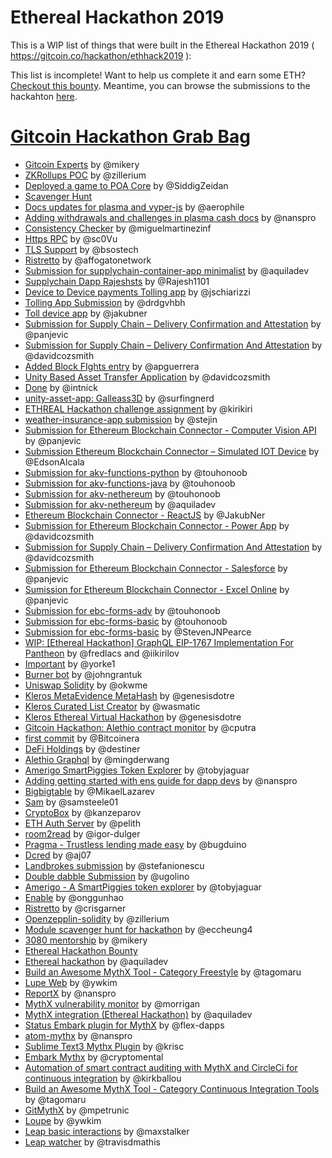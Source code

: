 # Ethereal Hackathon 2019

This is a WIP list of things that were built in the Ethereal Hackathon 2019 ( https://gitcoin.co/hackathon/ethhack2019 ):

This list is incomplete!  Want to help us complete it and earn some ETH?  [Checkout this bounty](https://github.com/gitcoinco/skunkworks/issues/111).  Meantime, you can browse the submissions to the hackahton [here](https://gitcoin.co/hackathon/ethereal-virtual-hackathon/).

# [Gitcoin Hackathon Grab Bag](https://github.com/gitcoinco/skunkworks/issues/92)

* [Gitcoin Experts](https://github.com/mikery/web/pull/1)  by @mikery
* [ZKRollups POC](https://github.com/zillerium/openzeppelin-solidity/blob/master/zkrollup.md)  by @zillerium
* [Deployed a game to POA Core](https://github.com/poanetwork/wiki/issues/83) by @SiddigZeidan 
* [Scavenger Hunt](https://github.com/austintgriffith/burner-wallet/pull/165)
* [Docs updates for plasma and vyper-js](https://github.com/plasma-group/pigi/pull/191) by @aerophile
* [Adding withdrawals and challenges in plasma cash docs](https://github.com/plasma-group/pigi/pull/190) by @nanspro
* [Consistency Checker](https://github.com/miguelmartinezinf/consistency-checker) by @miguelmartinezinf
* [Https RPC](https://github.com/sc0Vu/quorum/tree/https-rpc) by @sc0Vu
* [TLS Support](https://github.com/bsostech/quorum/tree/gitcoin/tls_support) by @bsostech
* [Ristretto](https://github.com/AffogatoNetwork/ristretto/blob/master/README.md) by @affogatonetwork
* [Submission for supplychain-container-app minimalist](https://github.com/Azure-Samples/bc-community-samples/pull/28) by @aquiladev
* [Supplychain Dapp Rajeshsts](https://github.com/Rajesh1101/bc-community-samples/tree/master/supplychain-container-app/supplychainDApp_rajeshsts) by @Rajesh1101
* [Device to Device payments Tolling app](https://github.com/Azure-Samples/bc-community-samples/pull/42) by @jschiarizzi
* [Tolling App Submission](https://github.com/Azure-Samples/bc-community-samples/pull/41) by @drdgvhbh
* [Toll device app](https://github.com/Azure-Samples/bc-community-samples/pull/40) by @jakubner
* [Submission for Supply Chain – Delivery Confirmation and Attestation](https://github.com/Azure-Samples/bc-community-samples/pull/48) by @panjevic
* [Submission for Supply Chain – Delivery Confirmation And Attestation](https://github.com/Azure-Samples/bc-community-samples/pull/29) by @davidcozsmith
* [Added Block FIghts entry](https://github.com/Azure-Samples/bc-community-samples/pull/44) by @apguerrera
* [Unity Based Asset Transfer Application](https://github.com/Azure-Samples/bc-community-samples/pull/50) by @davidcozsmith
* [Done](https://github.com/Azure-Samples/bc-community-samples/pull/52) by @intnick
* [unity-asset-app: Galleass3D](https://github.com/Azure-Samples/bc-community-samples/pull/47) by @surfingnerd
* [ETHREAL Hackathon challenge assignment](https://github.com/Azure-Samples/bc-community-samples/pull/45) by @kirikiri
* [weather-insurance-app submission](https://github.com/Azure-Samples/bc-community-samples/pull/43) by @stejin
* [Submission for Ethereum Blockchain Connector - Computer Vision API](https://github.com/Azure-Samples/bc-community-samples/pull/35) by @panjevic
* [Submission Ethereum Blockchain Connector – Simulated IOT Device](https://github.com/Azure-Samples/bc-community-samples/pull/38) by @EdsonAlcala
* [Submission for akv-functions-python](https://github.com/Azure-Samples/bc-community-samples/pull/27) by @touhonoob
* [Submission for akv-functions-java](https://github.com/Azure-Samples/bc-community-samples/pull/24) by @touhonoob
* [Submission for akv-nethereum](https://github.com/Azure-Samples/bc-community-samples/pull/34) by @touhonoob
* [Submission for akv-nethereum](https://github.com/Azure-Samples/bc-community-samples/pull/26) by @aquiladev
* [Ethereum Blockchain Connector - ReactJS](https://github.com/Azure-Samples/bc-community-samples/pull/37) by @JakubNer
* [Submission for Ethereum Blockchain Connector - Power App](https://github.com/Azure-Samples/bc-community-samples/pull/30) by @davidcozsmith
* [Submission for Supply Chain – Delivery Confirmation And Attestation](https://github.com/Azure-Samples/bc-community-samples/pull/29) by @davidcozsmith
* [Submission for Ethereum Blockchain Connector - Salesforce](https://github.com/Azure-Samples/bc-community-samples/pull/39/) by @panjevic
* [Sumission for Ethereum Blockchain Connector - Excel Online](https://github.com/Azure-Samples/bc-community-samples/pull/36) by @panjevic
* [Submission for ebc-forms-adv](https://github.com/Azure-Samples/bc-community-samples/pull/31) by @touhonoob
* [Submission for ebc-forms-basic](https://github.com/Azure-Samples/bc-community-samples/pull/33) by @touhonoob
* [Submission for ebc-forms-basic](https://github.com/Azure-Samples/bc-community-samples/pull/25) by @StevenJNPearce
* [WIP: [Ethereal Hackathon] GraphQL EIP-1767 Implementation For Pantheon](https://github.com/PegaSysEng/pantheon/pull/1322) by @fredlacs and @iikirilov
* [Important](https://github.com/Yorke1/important) by @yorke1
* [Burner bot](https://github.com/johngrantuk/burnerbot) by @johngrantuk
* [Uniswap Solidity](https://github.com/okwme/uniswap-solidity) by @okwme
* [Kleros MetaEvidence MetaHash](https://github.com/genesisdotre/kleros-metaevidence-metahash) by @genesisdotre
* [Kleros Curated List Creator](https://github.com/wasmatic/kleros-curated-list-creator) by @wasmatic
* [Kleros Ethereal Virtual Hackathon](https://github.com/genesisdotre/kleros-ethereal-virtual-hackathon) by @genesisdotre
* [Gitcoin Hackathon: Alethio contract monitor](https://github.com/Alethio/alethio-gitcoin/pull/3) by @cputra
* [first commit](https://github.com/Alethio/alethio-gitcoin/pull/4) by @Bitcoinera
* [DeFi Holdings](https://github.com/Destiner/DeFi-holdings) by @destiner
* [Alethio Graphql](https://github.com/mingderwang/alethio-graphql) by @mingderwang
* [Amerigo SmartPiggies Token Explorer](https://github.com/Alethio/alethio-gitcoin/pull/5) by @tobyjaguar
* [Adding getting started with ens guide for dapp devs](https://github.com/ensdomains/docs/pull/15) by @nanspro
* [Bigbigtable](https://gitlab.com/MikaelLazarev/bigbigtable) by @MikaelLazarev
* [Sam](https://github.com/SamSteele01/library-of-babel/pull/19) by @samsteele01
* [CryptoBox](https://github.com/kanzeparov/NuCypher) by @kanzeparov
* [ETH Auth Server](https://github.com/pelith/node-eauth-server) by @pelith
* [room2read](https://github.com/igor-dulger/hackaton2019formatic) by @igor-dulger
* [Pragma - Trustless lending made easy](https://github.com/bugduino/ethereal-pragma) by @bugduino
* [Dcred](https://github.com/aj07/Dcred) by @aj07
* [Landbrokes submission](https://github.com/katiejohnson/Labs_Relay/pull/4) by @stefanionescu
* [Double dabble Submission](https://github.com/katiejohnson/Labs_Relay/pull/5) by @ugolino
* [Amerigo - A SmartPiggies token explorer](https://github.com/katiejohnson/Labs_Relay/pull/6) by @tobyjaguar
* [Enable](https://github.com/onggunhao/enable) by @onggunhao
* [Ristretto](https://github.com/katiejohnson/Labs_Relay/pull/7) by @crisgarner
* [Openzepplin-solidity](https://github.com/zillerium/openzeppelin-solidity) by @zillerium
* [Module scavenger hunt for hackathon](https://github.com/austintgriffith/burner-wallet/pull/165) by @eccheung4
* [3080 mentorship](https://github.com/mikery/web/pull/1) by @mikery
* [Ethereal Hackathon Bounty](https://github.com/poanetwork/wiki/issues/83#issuecomment-485062263)
* [Ethereal hackathon](https://github.com/aquiladev/mythxl/pull/1) by @aquiladev
* [Build an Awesome MythX Tool - Category Freestyle](https://github.com/tagomaru/truffle-sca2t/issues/26) by @tagomaru
* [Lupe Web](https://github.com/ywkim/lupe-web) by @ywkim
* [ReportX](https://github.com/nanspro/reportX) by @nanspro
* [MythX vulnerability monitor](https://github.com/morrigan/mythx-vulnerability-monitor) by @morrigan
* [MythX integration (Ethereal Hackathon)](https://github.com/ethereum/remix-ide/pull/1883) by @aquiladev
* [Status Embark plugin for MythX](https://github.com/flex-dapps/embark-mythx) by @flex-dapps
* [atom-mythx](https://github.com/nanspro/atom-mythx) by @nanspro
* [Sublime Text3 Mythx Plugin](https://github.com/krisc/SublimeText3-MythXPlugin) by @krisc
* [Embark Mythx](https://github.com/cryptomental/embark-mythx) by @cryptomental
* [Automation of smart contract auditing with MythX and CircleCi for continuous integration](https://blog.goodaudience.com/automation-of-smart-contract-auditing-with-mythx-and-circleci-for-continuous-integration-191ec7adfc94) by @kirkballou
* [Build an Awesome MythX Tool - Category Continuous Integration Tools](https://github.com/tagomaru/truffle-sca2t/issues/25) by @tagomaru
* [GitMythX](https://github.com/mpetrunic/gitmythx) by @mpetrunic
* [Loupe](https://github.com/ywkim/loupe) by @ywkim
* [Leap basic interactions](https://github.com/MaxStalker/leap-basic-interactions) by @maxstalker
* [Leap watcher](https://github.com/travisdmathis/leap-watcher) by @travisdmathis


<img src='https://ga-beacon.appspot.com/UA-102304388-1/gitcoinco/skunkworks/ethreal.md' style='width:1px; height:1px;' >

